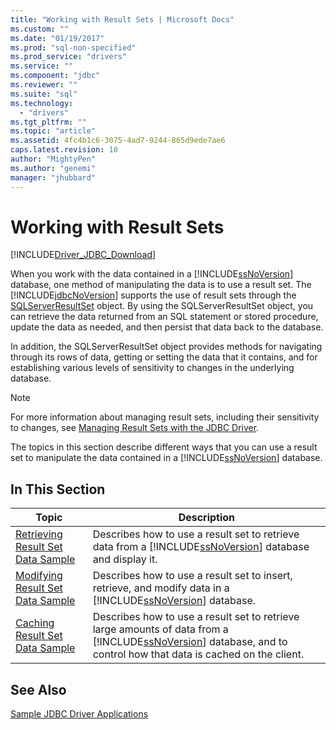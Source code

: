 ```yaml
---
title: "Working with Result Sets | Microsoft Docs"
ms.custom: ""
ms.date: "01/19/2017"
ms.prod: "sql-non-specified"
ms.prod_service: "drivers"
ms.service: ""
ms.component: "jdbc"
ms.reviewer: ""
ms.suite: "sql"
ms.technology: 
  - "drivers"
ms.tgt_pltfrm: ""
ms.topic: "article"
ms.assetid: 4fc4b1c6-3075-4ad7-9244-865d9ede7ae6
caps.latest.revision: 10
author: "MightyPen"
ms.author: "genemi"
manager: "jhubbard"
---
```

# Working with Result Sets
[!INCLUDE[Driver_JDBC_Download](../../../includes/driver_jdbc_download.md)]

  When you work with the data contained in a [!INCLUDE[ssNoVersion](../../../includes/ssnoversion_md.md)] database, one method of manipulating the data is to use a result set. The [!INCLUDE[jdbcNoVersion](../../../includes/jdbcnoversion_md.md)] supports the use of result sets through the [SQLServerResultSet](../../../connect/jdbc/reference/sqlserverresultset-class.md) object. By using the SQLServerResultSet object, you can retrieve the data returned from an SQL statement or stored procedure, update the data as needed, and then persist that data back to the database.  
  
 In addition, the SQLServerResultSet object provides methods for navigating through its rows of data, getting or setting the data that it contains, and for establishing various levels of sensitivity to changes in the underlying database.  
  
> [!NOTE]  
>  For more information about managing result sets, including their sensitivity to changes, see [Managing Result Sets with the JDBC Driver](../../../connect/jdbc/managing-result-sets-with-the-jdbc-driver.md).  
  
 The topics in this section describe different ways that you can use a result set to manipulate the data contained in a [!INCLUDE[ssNoVersion](../../../includes/ssnoversion_md.md)] database.  
  
## In This Section  
  
|Topic|Description|  
|-----------|-----------------|  
|[Retrieving Result Set Data Sample](../../../connect/jdbc/retrieving-result-set-data-sample.md)|Describes how to use a result set to retrieve data from a [!INCLUDE[ssNoVersion](../../../includes/ssnoversion_md.md)] database and display it.|  
|[Modifying Result Set Data Sample](../../../connect/jdbc/modifying-result-set-data-sample.md)|Describes how to use a result set to insert, retrieve, and modify data in a [!INCLUDE[ssNoVersion](../../../includes/ssnoversion_md.md)] database.|  
|[Caching Result Set Data Sample](../../../connect/jdbc/caching-result-set-data-sample.md)|Describes how to use a result set to retrieve large amounts of data from a [!INCLUDE[ssNoVersion](../../../includes/ssnoversion_md.md)] database, and to control how that data is cached on the client.|  
  
## See Also  
 [Sample JDBC Driver Applications](../../../connect/jdbc/sample-jdbc-driver-applications.md)  
  
  
